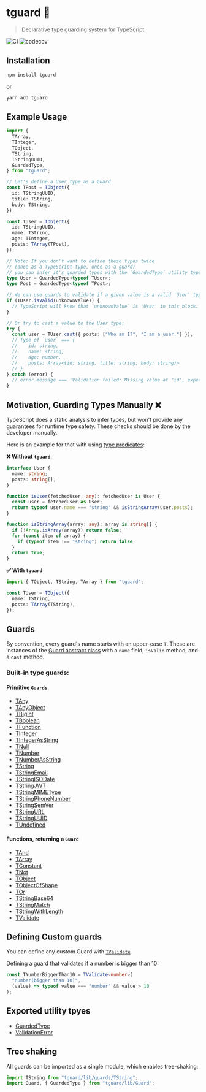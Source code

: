 # tguard 💂

> Declarative type guarding system for TypeScript.

![CI](https://github.com/davidkarolyi/tguard/workflows/CI/badge.svg)
![codecov](https://codecov.io/gh/davidkarolyi/tguard/branch/main/graph/badge.svg?token=53LGJ96QQ0)

## Installation

```sh
npm install tguard
```

or

```sh
yarn add tguard
```

## Example Usage

```ts
import {
  TArray,
  TInteger,
  TObject,
  TString,
  TStringUUID,
  GuardedType,
} from "tguard";

// Let's define a User type as a Guard.
const TPost = TObject({
  id: TStringUUID,
  title: TString,
  body: TString,
});

const TUser = TObject({
  id: TStringUUID,
  name: TString,
  age: TInteger,
  posts: TArray(TPost),
});

// Note: If you don't want to define these types twice
// (once as a TypeScript type, once as a guard)
// you can infer it's guarded types with the `GuardedType` utility type:
type User = GuardedType<typeof TUser>;
type Post = GuardedType<typeof TPost>;

// We can use guards to validate if a given value is a valid 'User' type or not:
if (TUser.isValid(unknownValue)) {
  // TypeScript will know that `unknownValue` is 'User' in this block.
}

// Or try to cast a value to the User type:
try {
  const user = TUser.cast({ posts: ["Who am I?", "I am a user."] });
  // Type of `user` === {
  //    id: string,
  //    name: string,
  //    age: number,
  //    posts: Array<{id: string, title: string, body: string}>
  // }
} catch (error) {
  // error.message === 'Validation failed: Missing value at "id", expected type: string(UUID)'
}
```

## Motivation, Guarding Types Manually ❌

TypeScript does a static analysis to infer types, but won't provide any guarantees for runtime type safety.
These checks should be done by the developer manually.

Here is an example for that with using [type predicates](https://www.typescriptlang.org/docs/handbook/2/narrowing.html#using-type-predicates):

**❌ Without `tguard`**:

```ts
interface User {
  name: string;
  posts: string[];
}

function isUser(fetchedUser: any): fetchedUser is User {
  const user = fetchedUser as User;
  return typeof user.name === "string" && isStringArray(user.posts);
}

function isStringArray(array: any): array is string[] {
  if (!Array.isArray(array)) return false;
  for (const item of array) {
    if (typeof item !== "string") return false;
  }
  return true;
}
```

**✅ With `tguard`**

```ts
import { TObject, TString, TArray } from "tguard";

const TUser = TObject({
  name: TString,
  posts: TArray(TString),
});
```

## Guards

By convention, every guard's name starts with an upper-case `T`.
These are instances of the [Guard abstract class](classes/Guard.md) with a `name` field, `isValid` method, and a `cast` method.

### Built-in type guards:

#### Primitive `Guards`

- [TAny](/docs/modules.md#tany)
- [TAnyObject](/docs/modules.md#tanyobject)
- [TBigInt](/docs/modules.md#tbigint)
- [TBoolean](/docs/modules.md#tboolean)
- [TFunction](/docs/modules.md#tfunction)
- [TInteger](/docs/modules.md#tinteger)
- [TIntegerAsString](/docs/modules.md#tintegerasstring)
- [TNull](/docs/modules.md#tnull)
- [TNumber](/docs/modules.md#tnumber)
- [TNumberAsString](/docs/modules.md#tnumberasstring)
- [TString](/docs/modules.md#tstring)
- [TStringEmail](/docs/modules.md#tstringemail)
- [TStringISODate](/docs/modules.md#tstringisodate)
- [TStringJWT](/docs/modules.md#tstringjwt)
- [TStringMIMEType](/docs/modules.md#tstringmimetype)
- [TStringPhoneNumber](/docs/modules.md#tstringphonenumber)
- [TStringSemVer](/docs/modules.md#tstringsemver)
- [TStringURL](/docs/modules.md#tstringurl)
- [TStringUUID](/docs/modules.md#tstringuuid)
- [TUndefined](/docs/modules.md#tundefined)

#### Functions, returning a `Guard`

- [TAnd](/docs/modules.md#tand)
- [TArray](/docs/modules.md#tarray)
- [TConstant](/docs/modules.md#tconstant)
- [TNot](/docs/modules.md#tnot)
- [TObject](/docs/modules.md#tobject)
- [TObjectOfShape](/docs/modules.md#tobjectofshape)
- [TOr](/docs/modules.md#tor)
- [TStringBase64](/docs/modules.md#tstringbase64)
- [TStringMatch](/docs/modules.md#tstringmatch)
- [TStringWithLength](/docs/modules.md#tstringwithlength)
- [TValidate](/docs/modules.md#tvalidate)

## Defining Custom guards

You can define any custom Guard with [`TValidate`](/docs/modules.md#tvalidate).

Defining a guard that validates if a number is bigger than 10:

```ts
const TNumberBiggerThan10 = TValidate<number>(
  "number(bigger than 10)",
  (value) => typeof value === "number" && value > 10
);
```

## Exported utility tpyes

- [GuardedType](/docs/modules.md#guardedtype)
- [ValidationError](/docs/classes/ValidationError.md)

## Tree shaking

All guards can be imported as a single module, which enables tree-shaking:

```ts
import TString from "tguard/lib/guards/TString";
import Guard, { GuardedType } from "tguard/lib/Guard";
```
